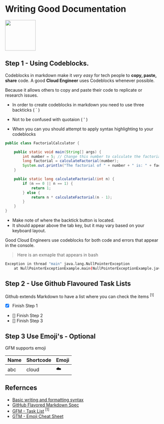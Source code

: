 # Writing Good Documentation
  <img width="100px" src="https://github.com/eapenm/github-docs-example/assets/13297994/a81526f3-773f-4b92-8b59-2a2afe705a4a" />

## Step 1  - Using Codeblocks.

Codeblocks in markdown make it *very easy* for tech people to **copy, paste, share** code.
A good __Cloud Engineer__ uses Codeblocks whenever possible.

Because it allows others to copy and paste their code to replicate or research issues.

- In order to create codeblocks in markdown you need to use three backticks ( ` ) 
- Not to be confused with quotaion ( ' ) 

- When you can you should attempt to apply syntax highlighting to your codeblocks
```java
public class FactorialCalculator {

    public static void main(String[] args) {
        int number = 5; // Change this number to calculate the factorial of a different value
        long factorial = calculateFactorial(number);
        System.out.println("The factorial of " + number + " is: " + factorial);
    }

    public static long calculateFactorial(int n) {
        if (n == 0 || n == 1) {
            return 1;
        } else {
            return n * calculateFactorial(n - 1);
        }
    }
}
```
- Make note of where the backtick button is located.
- It should appear above the tab key, but it may vary based on your keyboard layout.

Good Cloud Engineers use codeblocks for both code and errors that appear in the console. 

> Here is an exmaple that appears in bash

```bash
Exception in thread "main" java.lang.NullPointerException
    at NullPointerExceptionExample.main(NullPointerExceptionExample.java:4)
```
## Step 2 - Use Github Flavoured Task Lists
Github extends Markdown to have a list where you can check the items <sup>[1]</sup>

- [x] Finish Step 1
- [] Finish Step 2
- [] Finish Step 3

## Step 3 Use Emoji's - Optional
GFM supports emoji

| Name | Shortcode | Emoji |
|------| --------- |-------|
| abc | cloud      | :cloud:|




## Refernces

- [Basic writing and formatting syntax](https://docs.github.com/en/get-started/writing-on-github/getting-started-with-writing-and-formatting-on-github/basic-writing-and-formatting-syntax) 
- [GitHub Flavored Markdown Spec](https://github.github.com/gfm/)
- [GFM - Task List](https://docs.github.com/en/get-started/writing-on-github/getting-started-with-writing-and-formatting-on-github/basic-writing-and-formatting-syntax#task-lists) <sup>[1]</sup>
- [GTM - Emoji Cheat Sheet](https://github.com/ikatyang/emoji-cheat-sheet)

  



